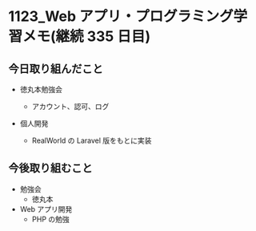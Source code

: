 # 1123_Web アプリ・プログラミング学習メモ(継続 335 日目)

## 今日取り組んだこと

- 徳丸本勉強会

  - アカウント、認可、ログ

- 個人開発
  - RealWorld の Laravel 版をもとに実装

## 今後取り組むこと

- 勉強会
  - 徳丸本
- Web アプリ開発
  - PHP の勉強
